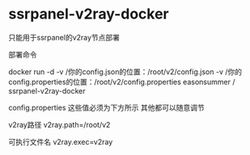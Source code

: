 # ssrpanel-v2ray-docker
只能用于ssrpanel的v2ray节点部署

部署命令

docker run -d -v /你的config.json的位置：/root/v2/config.json -v /你的config.properties的位置：/root/v2/config.properties easonsummer / ssrpanel-v2ray-docker



config.properties 这些值必须为下方所示 其他都可以随意调节

v2ray路径
v2ray.path=/root/v2

可执行文件名
v2ray.exec=v2ray
